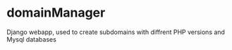 # domainManager
Django webapp, used to create subdomains with diffrent PHP versions and Mysql databases
